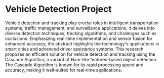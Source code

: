 # Vehicle Detection Project
Vehicle detection and tracking play crucial roles in intelligent transportation
systems, traffic management, and surveillance applications. It delves into diverse
detection techniques, tracking algorithms, and challenges such as occlusions.
Emphasizing real-time implementation and sensor fusion for enhanced accuracy,
the abstract highlights the technology's applications in smart cities and advanced
driver assistance systems. This research proposes an efficient solution for vehicle
detection and tracking using the Cascade Algorithm, a variant of Haar-like
features-based object detection. The Cascade Algorithm is known for its rapid
processing speed and accuracy, making it well-suited for real-time applications.
